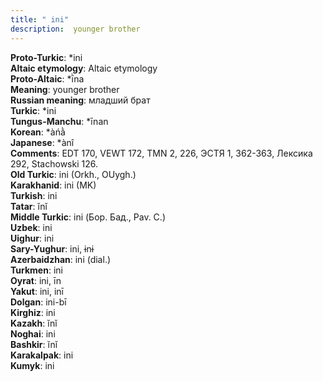 ```yaml
---
title: " ini"
description:  younger brother
---
```


<strong>Proto-Turkic</strong>:  *ini<br>
<strong>Altaic etymology</strong>:  Altaic etymology<br>
<strong> Proto-Altaic</strong>:  *ī̀na<br>
<strong>Meaning</strong>:  younger brother<br>
<strong>Russian meaning</strong>:  младший брат<br>
<strong>Turkic</strong>:  *ini<br>
<strong>Tungus-Manchu</strong>:  *īnan<br>
<strong>Korean</strong>:  *àńằ<br>
<strong>Japanese</strong>:  *ànî<br>
<strong>Comments</strong>:  EDT 170, VEWT 172, TMN 2, 226, ЭСТЯ 1, 362-363, Лексика 292, Stachowski 126.<br>
<strong>Old Turkic</strong>:  ini (Orkh., OUygh.)<br>
<strong>Karakhanid</strong>:  ini (MK)<br>
<strong>Turkish</strong>:  ini<br>
<strong>Tatar</strong>:  ĭnĭ<br>
<strong>Middle Turkic</strong>:  ini (Бор. Бад., Pav. C.)<br>
<strong>Uzbek</strong>:  ini<br>
<strong>Uighur</strong>:  ini<br>
<strong>Sary-Yughur</strong>:  ini, ɨnɨ<br>
<strong>Azerbaidzhan</strong>:  ini (dial.)<br>
<strong>Turkmen</strong>:  ini<br>
<strong>Oyrat</strong>:  ini, īn<br>
<strong>Yakut</strong>:  ini, inī<br>
<strong>Dolgan</strong>:  ini-bī<br>
<strong>Kirghiz</strong>:  ini<br>
<strong>Kazakh</strong>:  ĭnĭ<br>
<strong>Noghai</strong>:  ini<br>
<strong>Bashkir</strong>:  ĭnĭ<br>
<strong>Karakalpak</strong>:  ini<br>
<strong>Kumyk</strong>:  ini<br>


